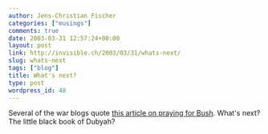 ```yaml
---
author: Jens-Christian Fischer
categories: ["musings"]
comments: true
date: 2003-03-31 12:57:24+00:00
layout: post
link: http://invisible.ch/2003/03/31/whats-next/
slug: whats-next
tags: ["blog"]
title: What's next?
type: post
wordpress_id: 48
---
```


Several of the war blogs quote [this article on praying for Bush](http://www.abc.net.au/news/newsitems/s819685.htm). What's next? The little black book of Dubyah?
